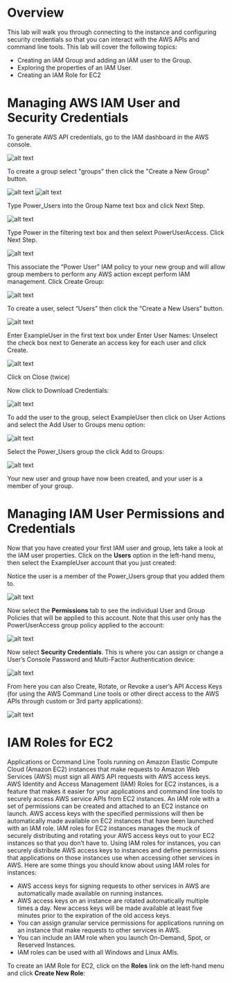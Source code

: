 
# Overview

This lab will walk you through connecting to the instance and configuring security credentials so that you can interact with the AWS APIs and command line tools.  This lab will cover the following topics:
* Creating an IAM Group and adding an IAM user to the Group.
* Exploring the properties of an IAM User.
* Creating an IAM Role for EC2

# Managing AWS IAM User and Security Credentials

To generate AWS API credentials, go to the IAM dashboard in the AWS console.

![alt text](https://github.com/skinnytimmy/aws-security-labs-bkk/blob/master/Module-1/Security-Fundamentals/images/image1.png "Select IAM from the console")


To create a group select "groups" then click the "Create a New Group" button.

![alt text](https://github.com/skinnytimmy/aws-security-labs-bkk/blob/master/Module-1/Security-Fundamentals/images/image2.png "Select Groups")
![alt text](https://github.com/skinnytimmy/aws-security-labs-bkk/blob/master/Module-1/Security-Fundamentals/images/image3.png "Create a New Group")

Type Power_Users into the Group Name text box and click Next Step.

![alt text](https://github.com/skinnytimmy/aws-security-labs-bkk/blob/master/Module-1/Security-Fundamentals/images/image4.png "Enter Power_Users group name")

Type Power in the filtering text box and then selext PowerUserAccess. Click Next Step.

![alt text](https://github.com/skinnytimmy/aws-security-labs-bkk/blob/master/Module-1/Security-Fundamentals/images/image5.png "Select PowerUserAccess From Filter")

This associate the “Power User” IAM policy to your new group and will allow group members to perform any AWS action except perform IAM management. Click Create Group:

![alt text](https://github.com/skinnytimmy/aws-security-labs-bkk/blob/master/Module-1/Security-Fundamentals/images/image6.png "Select Create Group")

To create a user, select “Users” then click the “Create a New Users” button.

![alt text](https://github.com/skinnytimmy/aws-security-labs-bkk/blob/master/Module-1/Security-Fundamentals/images/image7.png "Select Create New Users")

Enter ExampleUser in the first text box under Enter User Names: Unselect the check box next to Generate an access key for each user and click Create.

![alt text](https://github.com/skinnytimmy/aws-security-labs-bkk/blob/master/Module-1/Security-Fundamentals/images/image8.png "Enter ExampleUser")

Click on Close (twice)

Now click to Download Credentials:

![alt text](https://github.com/skinnytimmy/aws-security-labs-bkk/blob/master/Module-1/Security-Fundamentals/images/image9.png "Download Credentials")

To add the user to the group, select ExampleUser then click on User Actions and select the Add User to Groups menu option:

![alt text](https://github.com/skinnytimmy/aws-security-labs-bkk/blob/master/Module-1/Security-Fundamentals/images/image10.png "Add User To Groups")

Select the Power_Users group the click Add to Groups:

![alt text](https://github.com/skinnytimmy/aws-security-labs-bkk/blob/master/Module-1/Security-Fundamentals/images/image11.png "Add Power_Users Group To Groups")

Your new user and group have now been created, and your user is a member of your group. 

# Managing IAM User Permissions and Credentials

Now that you have created your first IAM user and group, lets take a look at the IAM user properties.  Click on the **Users** option in the left-hand menu, then select the ExampleUser account that you just created: 

Notice the user is a member of the Power_Users group that you added them to.

![alt text](https://github.com/skinnytimmy/aws-security-labs-bkk/blob/master/Module-1/Security-Fundamentals/images/image2-1.png "Confirm group membership")

Now select the **Permissions** tab to see the individual User and Group Policies that will be applied to this account. Note that this user only has the PowerUserAccess group policy applied to the account:

![alt text](https://github.com/skinnytimmy/aws-security-labs-bkk/blob/master/Module-1/Security-Fundamentals/images/image2-2.png "View user permissions")

Now select **Security Credentials**. This is where you can assign or change a User’s Console Password and Multi-Factor Authentication device:

![alt text](https://github.com/skinnytimmy/aws-security-labs-bkk/blob/master/Module-1/Security-Fundamentals/images/image2-3.png "View security credentials")

From here you can also Create, Rotate, or Revoke a user’s API Access Keys (for using the AWS Command Line tools or other direct access to the AWS APIs through custom or 3rd party applications):

![alt text](https://github.com/skinnytimmy/aws-security-labs-bkk/blob/master/Module-1/Security-Fundamentals/images/image2-4.png "View API Access Key Details")


# IAM Roles for EC2

Applications or Command Line Tools running on Amazon Elastic Compute Cloud (Amazon EC2) instances that make requests to Amazon Web Services (AWS) must sign all AWS API requests with AWS access keys. AWS Identity and Access Management (IAM) Roles for EC2 instances, is a feature that makes it easier for your applications and command line tools to securely access AWS service APIs from EC2 instances. An IAM role with a set of permissions can be created and attached to an EC2 instance on launch.  AWS access keys with the specified permissions will then be automatically made available on EC2 instances that have been launched with an IAM role. IAM roles for EC2 instances manages the muck of securely distributing and rotating your AWS access keys out to your EC2 instances so that you don’t have to.
Using IAM roles for instances, you can securely distribute AWS access keys to instances and define permissions that applications on those instances use when accessing other services in AWS. Here are some things you should know about using IAM roles for instances:


* AWS access keys for signing requests to other services in AWS are automatically made available on running instances.
* AWS access keys on an instance are rotated automatically multiple times a day. New access keys will be made available at least five minutes prior to the expiration of the old access keys.
* You can assign granular service permissions for applications running on an instance that make requests to other services in AWS.
* You can include an IAM role when you launch On-Demand, Spot, or Reserved Instances.
* IAM roles can be used with all Windows and Linux AMIs. 

To create an IAM Role for EC2, click on the **Roles** link on the left-hand menu and click **Create New Role**:


